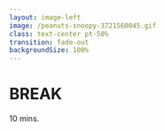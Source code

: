 ```yaml
---
layout: image-left
image: /peanuts-snoopy-3721560045.gif
class: text-center pt-50%
transition: fade-out
backgroundSize: 100%
---
```


# BREAK
10 mins.